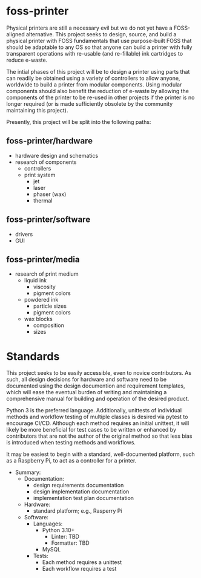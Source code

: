 # foss-printer

Physical printers are still a necessary evil but we do not yet have a FOSS-aligned alternative.  This project seeks to design, source, and build a physical printer with FOSS fundamentals that use purpose-built FOSS that should be adaptable to any OS so that anyone can build a printer with fully transparent operations with re-usable (and re-fillable) ink cartridges to reduce e-waste.

The intial phases of this project will be to design a printer using parts that can readily be obtained using a variety of controllers to allow anyone, worldwide to build a printer from modular components.  Using modular components should also benefit the reduction of e-waste by allowing the components of the printer to be re-used in other projects if the printer is no longer required (or is made sufficiently obsolete by the community maintaining this project).

Presently, this project will be split into the following paths:

## foss-printer/hardware
- hardware design and schematics
- research of components
  - controllers
  - print system
    - jet 
    - laser 
    - phaser (wax) 
    - thermal

## foss-printer/software
- drivers
- GUI

## foss-printer/media
- research of print medium
  - liquid ink
    - viscosity
    - pigment colors
  - powdered ink
    - particle sizes
    - pigment colors
  - wax blocks
    - composition
    - sizes

# Standards

This project seeks to be easily accessible, even to novice contributors.  As such, all design decisions for hardware and software need to be documented using the design documention and requirement templates, which will ease the eventual burden of writing and maintaining a comprehensive manual for building and operation of the desired product.

Python 3 is the preferred language.  Additionally, unittests of individual methods and workflow testing of multiple classes is desired via pytest to encourage CI/CD.  Although each method requires an initial unittest, it will likely be more beneficial for test cases to be written or enhanced by contributors that are not the author of the original method so that less bias is introduced when testing methods and workflows.

It may be easiest to begin with a standard, well-documented platform, such as a Raspberry Pi, to act as a controller for a printer.


- Summary:
  - Documentation: 
    - design requirements documentation
    - design implementation documentation
    - implementation test plan documentation
  - Hardware:
    - standard platform; e.g., Rasperry Pi
  - Software:
    - Languages: 
      - Python 3.10+
        - Linter: TBD
        - Formatter: TBD
      - MySQL
    - Tests:
      - Each method requires a unittest
      - Each workflow requires a test
